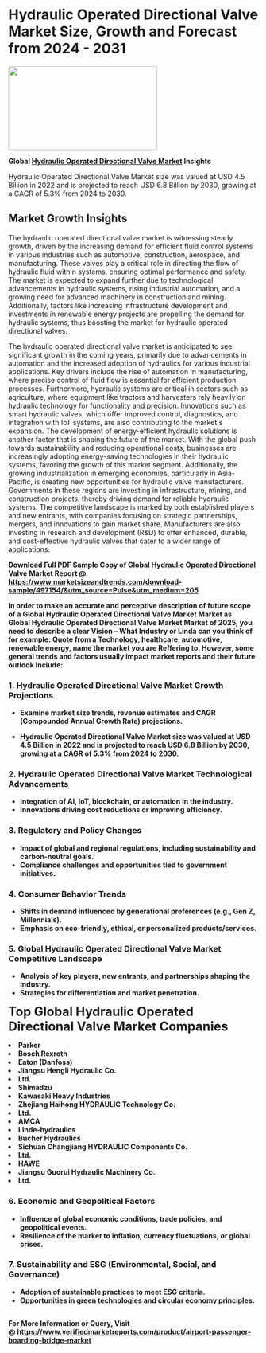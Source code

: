 <H1>Hydraulic Operated Directional Valve Market Size, Growth and Forecast from 2024 - 2031</H1><img class="aligncenter size-medium wp-image-584254" src="https://thirdeyenews.in/wp-content/uploads/2024/09/Global-Market-Research-300x168.jpeg" alt="" width="300" height="168" /><p><strong>Global&nbsp;<a href="https://www.marketsizeandtrends.com/download-sample/497154/&amp;utm_source=Pulse&amp;utm_medium=205">Hydraulic Operated Directional Valve Market</a> Insights</strong></p><p>Hydraulic Operated Directional Valve Market size was valued at USD 4.5 Billion in 2022 and is projected to reach USD 6.8 Billion by 2030, growing at a CAGR of 5.3% from 2024 to 2030.</p><p><h2>Market Growth Insights</h2> <p>The hydraulic operated directional valve market is witnessing steady growth, driven by the increasing demand for efficient fluid control systems in various industries such as automotive, construction, aerospace, and manufacturing. These valves play a critical role in directing the flow of hydraulic fluid within systems, ensuring optimal performance and safety. The market is expected to expand further due to technological advancements in hydraulic systems, rising industrial automation, and a growing need for advanced machinery in construction and mining. Additionally, factors like increasing infrastructure development and investments in renewable energy projects are propelling the demand for hydraulic systems, thus boosting the market for hydraulic operated directional valves.</p> <p><strong></strong></p> <p>The hydraulic operated directional valve market is anticipated to see significant growth in the coming years, primarily due to advancements in automation and the increased adoption of hydraulics for various industrial applications. Key drivers include the rise of automation in manufacturing, where precise control of fluid flow is essential for efficient production processes. Furthermore, hydraulic systems are critical in sectors such as agriculture, where equipment like tractors and harvesters rely heavily on hydraulic technology for functionality and precision. Innovations such as smart hydraulic valves, which offer improved control, diagnostics, and integration with IoT systems, are also contributing to the market's expansion. The development of energy-efficient hydraulic solutions is another factor that is shaping the future of the market. With the global push towards sustainability and reducing operational costs, businesses are increasingly adopting energy-saving technologies in their hydraulic systems, favoring the growth of this market segment. Additionally, the growing industrialization in emerging economies, particularly in Asia-Pacific, is creating new opportunities for hydraulic valve manufacturers. Governments in these regions are investing in infrastructure, mining, and construction projects, thereby driving demand for reliable hydraulic systems. The competitive landscape is marked by both established players and new entrants, with companies focusing on strategic partnerships, mergers, and innovations to gain market share. Manufacturers are also investing in research and development (R&D) to offer enhanced, durable, and cost-effective hydraulic valves that cater to a wider range of applications. <p><strong></p><p><span class=""><strong>Download Full PDF Sample Copy of Global Hydraulic Operated Directional Valve Market Report</strong> @ <a href="https://www.marketsizeandtrends.com/download-sample/497154/&amp;utm_source=Pulse&amp;utm_medium=205" target="_blank">https://www.marketsizeandtrends.com/download-sample/497154/&amp;utm_source=Pulse&amp;utm_medium=205</a></span></p><p>In order to make an accurate and perceptive description of future scope of a Global&nbsp;Hydraulic Operated Directional Valve Market Market as Global&nbsp;Hydraulic Operated Directional Valve Market Market of 2025, you need to describe a clear Vision &ndash; What Industry or Linda can you think of for example: Quote from a Technology, healthcare, automotive, renewable energy, name the market you are Reffering to. However, some general trends and factors usually impact market reports and their future outlook include:</p><h3>1.&nbsp;<strong>Hydraulic Operated Directional Valve Market Growth Projections</strong></h3><ul><li>Examine market size trends, revenue estimates and CAGR (Compounded Annual Growth Rate) projections.</li><li><p>Hydraulic Operated Directional Valve Market size was valued at USD 4.5 Billion in 2022 and is projected to reach USD 6.8 Billion by 2030, growing at a CAGR of 5.3% from 2024 to 2030.</p></li></ul><h3>2.&nbsp;<strong>Hydraulic Operated Directional Valve Market Technological Advancements</strong></h3><ul><li>Integration of AI, IoT, blockchain, or automation in the industry.</li><li>Innovations driving cost reductions or improving efficiency.</li></ul><h3>3.&nbsp;<strong>Regulatory and Policy Changes</strong></h3><ul><li>Impact of global and regional regulations, including sustainability and carbon-neutral goals.</li><li>Compliance challenges and opportunities tied to government initiatives.</li></ul><h3>4.&nbsp;<strong>Consumer Behavior Trends</strong></h3><ul><li>Shifts in demand influenced by generational preferences (e.g., Gen Z, Millennials).</li><li>Emphasis on eco-friendly, ethical, or personalized products/services.</li></ul><h3>5.&nbsp;<strong>Global Hydraulic Operated Directional Valve Market Competitive Landscape</strong></h3><ul><li>Analysis of key players, new entrants, and partnerships shaping the industry.</li><li>Strategies for differentiation and market penetration.</li></ul><p data-pm-slice="1 1 []"><span style="color: inherit; font-family: inherit; font-size: 25px;">Top Global Hydraulic Operated Directional Valve Market Companies</span></p><div class="" data-test-id=""><p><li>Parker</li><li> Bosch Rexroth</li><li> Eaton (Danfoss)</li><li> Jiangsu Hengli Hydraulic Co.</li><li> Ltd.</li><li> Shimadzu</li><li> Kawasaki Heavy Industries</li><li> Zhejiang Haihong HYDRAULIC Technology Co.</li><li> Ltd.</li><li> AMCA</li><li> Linde-hydraulics</li><li> Bucher Hydraulics</li><li> Sichuan Changjiang HYDRAULIC Components Co.</li><li> Ltd.</li><li> HAWE</li><li> Jiangsu Guorui Hydraulic Machinery Co.</li><li> Ltd.</li></p></div><h3>6.&nbsp;<strong>Economic and Geopolitical Factors</strong></h3><ul><li>Influence of global economic conditions, trade policies, and geopolitical events.</li><li>Resilience of the market to inflation, currency fluctuations, or global crises.</li></ul><h3>7.&nbsp;<strong>Sustainability and ESG (Environmental, Social, and Governance)</strong></h3><ul><li>Adoption of sustainable practices to meet ESG criteria.</li><li>Opportunities in green technologies and circular economy principles.</li></ul><h2><strong style="font-size: 14px;">For More Information or Query, Visit @&nbsp;</strong><a style="background-color: #ffffff; font-size: 14px;" href="https://www.marketsizeandtrends.com/report/hydraulic-operated-directional-valve-market/" target="_blank">https://www.verifiedmarketreports.com/product/airport-passenger-boarding-bridge-market</a></h2>
